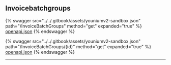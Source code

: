 ## Invoicebatchgroups




{% swagger src="../../.gitbook/assets/youniumv2-sandbox.json" path="/InvoiceBatchGroups" method="get" expanded="true" %}
[openapi.json](./docs-sandbox/.gitbook/assets/youniumv2-sandbox.json)
{% endswagger %}

{% swagger src="../../.gitbook/assets/youniumv2-sandbox.json" path="/InvoiceBatchGroups/{id}" method="get" expanded="true" %}
[openapi.json](./docs-sandbox/.gitbook/assets/youniumv2-sandbox.json)
{% endswagger %}


---


